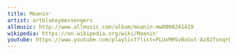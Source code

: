 ```yaml
---
title: Moanin'
artist: artblakeymessengers
allmusic: http://www.allmusic.com/album/moanin-mw0000241419
wikipedia: https://en.wikipedia.org/wiki/Moanin'
youtube: https://www.youtube.com/playlist?list=PLUxMHSvBxGut-Az827snqrB8Jstnp077o
---
```

